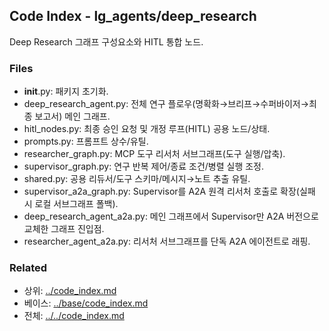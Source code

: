 ## Code Index - lg_agents/deep_research

Deep Research 그래프 구성요소와 HITL 통합 노드.

### Files

- __init__.py: 패키지 초기화.
- deep_research_agent.py: 전체 연구 플로우(명확화→브리프→수퍼바이저→최종 보고서) 메인 그래프.
- hitl_nodes.py: 최종 승인 요청 및 개정 루프(HITL) 공용 노드/상태.
- prompts.py: 프롬프트 상수/유틸.
- researcher_graph.py: MCP 도구 리서처 서브그래프(도구 실행/압축).
- supervisor_graph.py: 연구 반복 제어/종료 조건/병렬 실행 조정.
- shared.py: 공용 리듀서/도구 스키마/메시지→노트 추출 유틸.
 - supervisor_a2a_graph.py: Supervisor를 A2A 원격 리서처 호출로 확장(실패 시 로컬 서브그래프 폴백).
 - deep_research_agent_a2a.py: 메인 그래프에서 Supervisor만 A2A 버전으로 교체한 그래프 진입점.
 - researcher_agent_a2a.py: 리서처 서브그래프를 단독 A2A 에이전트로 래핑.

### Related

- 상위: [../code_index.md](../code_index.md)
- 베이스: [../base/code_index.md](../base/code_index.md)
- 전체: [../../code_index.md](../../code_index.md)